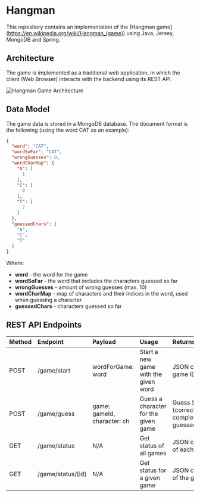 # Hangman
This repository contains an implementation of the [Hangman game] (https://en.wikipedia.org/wiki/Hangman_(game)) using Java, Jersey, MongoDB and Spring.

## Architecture
The game is implemented as a traditional web application, in which the client (Web Browser) interacts with the backend using its REST API.

![Hangman Game Architecture](https://cloud.githubusercontent.com/assets/7324176/15991723/fb2d8ebc-30c3-11e6-8579-46ffdf235816.png)

## Data Model
The game data is stored in a MongoDB database. The document format is the following (using the word CAT as an example):

```json
{
  "word": "CAT",
  "wordSoFar": "CAT",
  "wrongGuesses": 0,
  "wordCharMap": {
    "A": [
      1
    ],
    "C": [
      0
    ],
    "T": [
      2
    ]
  },
  "guessedChars": [
    "A",
    "C",
    "T"
  ]
}
```

Where:

- **word** - the word for the game
- **wordSoFar** - the word that includes the characters guessed so far
- **wrongGuesses** - amount of wrong guesses (max. 10)
- **wordCharMap** - map of characters and their indices in the word, used when guessing a character
- **guessedChars** - characters guessed so far

## REST API Endpoints
| Method        | Endpoint      | Payload                     | Usage                                | Returns                     |
|:------------- |:------------- |:--------------------------- |:-------------------------------------|:----------------------------|
| POST          | /game/start   | wordForGame: word           | Start a new game with the given word | JSON containing the game ID |
| POST          | /game/guess   | game: gameId, character: ch | Guess a character for the given game | Guess Status (correct/incorrect/game complete/already guessed)|
| GET           | /game/status  | N/A                         | Get status of all games              | JSON containing status of each game|
| GET          | /game/status/{id} | N/A                       | Get status for a given game          | JSON containing status of the game |
